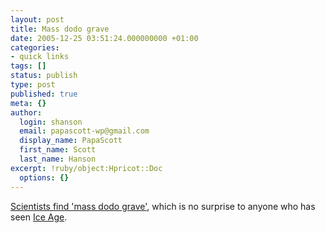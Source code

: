 ```yaml
---
layout: post
title: Mass dodo grave
date: 2005-12-25 03:51:24.000000000 +01:00
categories:
- quick links
tags: []
status: publish
type: post
published: true
meta: {}
author:
  login: shanson
  email: papascott-wp@gmail.com
  display_name: PapaScott
  first_name: Scott
  last_name: Hanson
excerpt: !ruby/object:Hpricot::Doc
  options: {}
---
```

<p><a href="http://news.bbc.co.uk/2/hi/science/nature/4556928.stm" title="BBC NEWS | Science/Nature | Scientists find 'mass dodo grave'">Scientists find 'mass dodo grave'</a>, which is no surprise to anyone who has seen <a href="http://www.imdb.com/title/tt0268380/">Ice Age</a>.</p>
